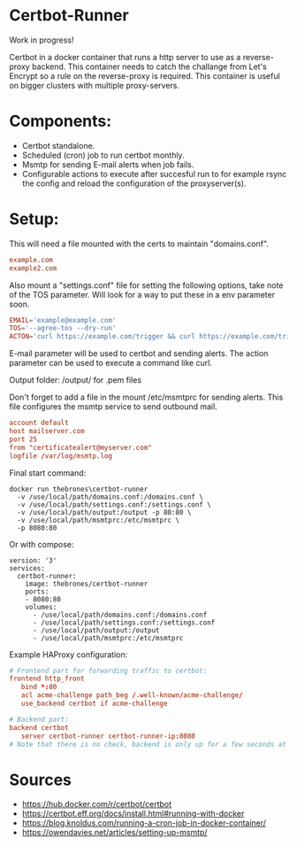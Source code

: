 # Certbot-Runner
Work in progress!

Certbot in a docker container that runs a http server to use as a reverse-proxy backend. 
This container needs to catch the challange from Let's Encrypt so a rule on the reverse-proxy is required.
This container is useful on bigger clusters with multiple proxy-servers.

# Components:
  - Certbot standalone.
  - Scheduled (cron) job to run certbot monthly.
  - Msmtp for sending E-mail alerts when job fails.
  - Configurable actions to execute after succesful run to for example rsync the config and reload the configuration of the proxyserver(s).

# Setup:
This will need a file mounted with the certs to maintain "domains.conf".
```domains.conf
example.com
example2.com
```

Also mount a "settings.conf" file for setting the following options, take note of the TOS parameter. 
Will look for a way to put these in a env parameter soon.
```settings.conf
EMAIL='example@example.com'
TOS='--agree-tos --dry-run'
ACTON='curl https://example.com/trigger && curl https://example.com/trigger '
```
E-mail parameter will be used to certbot and sending alerts.
The action parameter can be used to execute a command like curl. 

Output folder: /output/ for .pem files

Don't forget to add a file in the mount /etc/msmtprc for sending alerts. 
This file configures the msmtp service to send outbound mail.
```conf
account default
host mailserver.com
port 25
from "certificatealert@myserver.com"
logfile /var/log/msmtp.log
```

Final start command:
```start
docker run thebrones\certbot-runner
  -v /use/local/path/domains.conf:/domains.conf \
  -v /use/local/path/settings.conf:/settings.conf \
  -v /use/local/path/output:/output -p 80:80 \
  -v /use/local/path/msmtprc:/etc/msmtprc \
  -p 8080:80
```

Or with compose:
````compose
version: '3'
services:
  certbot-runner:
    image: thebrones/certbot-runner
    ports:
    - 8080:80
    volumes:
      - /use/local/path/domains.conf:/domains.conf
      - /use/local/path/settings.conf:/settings.conf 
      - /use/local/path/output:/output
      - /use/local/path/msmtprc:/etc/msmtprc 
````

Example HAProxy configuration:
````haproxy.conf
# Frontend part for forwarding traffic to certbot:
frontend http_front
   bind *:80
   acl acme-challenge path_beg /.well-known/acme-challenge/
   use_backend certbot if acme-challenge

# Backend part:
backend certbot
   server certbot-runner certbot-runner-ip:8080
# Note that there is no check, backend is only up for a few seconds at a time.

````

# Sources
  - https://hub.docker.com/r/certbot/certbot 
  - https://certbot.eff.org/docs/install.html#running-with-docker 
  - https://blog.knoldus.com/running-a-cron-job-in-docker-container/ 
  - https://owendavies.net/articles/setting-up-msmtp/